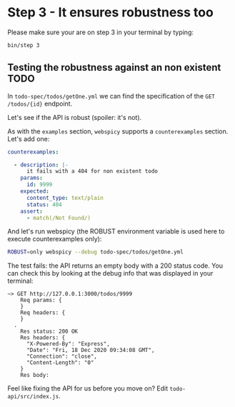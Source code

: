 # Step 3 - It ensures robustness too

Please make sure your are on step 3 in your terminal by typing:

```bash
bin/step 3
```

## Testing the robustness against an non existent TODO

In `todo-spec/todos/getOne.yml` we can find the specification of the `GET /todos/{id}` endpoint.

Let's see if the API is robust (spoiler: it's not).

As with the `examples` section, `webspicy` supports a `counterexamples` section. Let's add one:

```yaml
counterexamples:

  - description: |-
      it fails with a 404 for non existent todo
    params:
      id: 9999
    expected:
      content_type: text/plain
      status: 404
    assert:
      - match(/Not Found/)
```

And let's run webspicy (the ROBUST environment variable is used here to execute counterexamples only):

```bash
ROBUST=only webspicy --debug todo-spec/todos/getOne.yml
```

The test fails: the API returns an empty body with a 200 status code. You can check this by looking at the debug info that was displayed in your terminal:

```output
~> GET http://127.0.0.1:3000/todos/9999
    Req params: {
    }
    Req headers: {
    }
  .
    Res status: 200 OK
    Res headers: {
      "X-Powered-By": "Express",
      "Date": "Fri, 18 Dec 2020 09:34:08 GMT",
      "Connection": "close",
      "Content-Length": "0"
    }
    Res body:
```

Feel like fixing the API for us before you move on? Edit `todo-api/src/index.js`.
